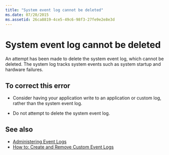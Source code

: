 ```yaml
---
title: "System event log cannot be deleted"
ms.date: 07/20/2015
ms.assetid: 26ca8819-4ce5-49c6-98f3-27fe9e2e8e3d
---
```

# System event log cannot be deleted
An attempt has been made to delete the system event log, which cannot be deleted. The system log tracks system events such as system startup and hardware failures.  
  
## To correct this error  
  
- Consider having your application write to an application or custom log, rather than the system event log.  
  
- Do not attempt to delete the system event log.  
  
## See also

- [Administering Event Logs](https://docs.microsoft.com/previous-versions/visualstudio/visual-studio-2008/4f69axw4(v=vs.90))
- [How to: Create and Remove Custom Event Logs](https://docs.microsoft.com/previous-versions/visualstudio/visual-studio-2008/49dwckkz(v=vs.90))
